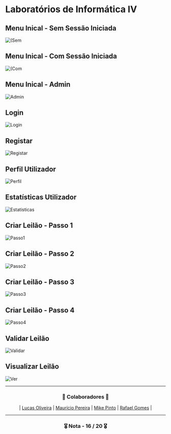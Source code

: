 # Laboratórios de Informática IV

## Menu Inical - Sem Sessão Iniciada
![(Sem](https://github.com/RafaGomes1/LI4/blob/main/images/paginaInicial(SemSessaoIniciada).png?raw=true)

## Menu Inical - Com Sessão Iniciada
![(Com](https://github.com/RafaGomes1/LI4/blob/main/images/paginaInicial(ComSessaoIniciada).png?raw=true)

## Menu Inical - Admin
![Admin](https://github.com/RafaGomes1/LI4/blob/main/images/paginaInicialAdministrador.png?raw=true)

## Login
![Login](https://github.com/RafaGomes1/LI4/blob/main/images/login.png?raw=true)

## Registar
![Registar](https://github.com/RafaGomes1/LI4/blob/main/images/create.png?raw=true)

## Perfil Utilizador
![Perfil](https://github.com/RafaGomes1/LI4/blob/main/images/paginaVisualizarPerfil.png?raw=true)

## Estatísticas Utilizador
![Estatisticas](https://github.com/RafaGomes1/LI4/blob/main/images/paginaEstatisticasUtilizador.png?raw=true)

## Criar Leilão - Passo 1
![Passo1](https://github.com/RafaGomes1/LI4/blob/main/images/paginaCriarLeilao(Parte1).png?raw=true)

## Criar Leilão - Passo 2
![Passo2](https://github.com/RafaGomes1/LI4/blob/main/images/paginaCriarLeilao(Parte2).png?raw=true)

## Criar Leilão - Passo 3
![Passo3](https://github.com/RafaGomes1/LI4/blob/main/images/paginaCriarLeilao(Parte3).png?raw=true)

## Criar Leilão - Passo 4
![Passo4](https://github.com/RafaGomes1/LI4/blob/main/images/paginaCriarLeilao(Parte4).png?raw=true)

## Validar Leilão
![Validar](https://github.com/RafaGomes1/LI4/blob/main/images/paginaReverLeilao.png?raw=true)

## Visualizar Leilão
![Ver](https://github.com/RafaGomes1/LI4/blob/main/images/VisualizarLeilao.png?raw=true)

---

<h3 align="center">🚀 Colaboradores 🚀</h3>

<div align="center">

| [Lucas Oliveira](https://github.com/LucasOli20) | [Maurício Pereira](https://github.com/mauriciopereira74) | [Mike Pinto](https://github.com/mrmikept) | [Rafael Gomes](https://github.com/RafaGomes1) |

</div>

---

<h3 align="center"> 🎖️ Nota - 16 / 20 🎖️ </h3>
